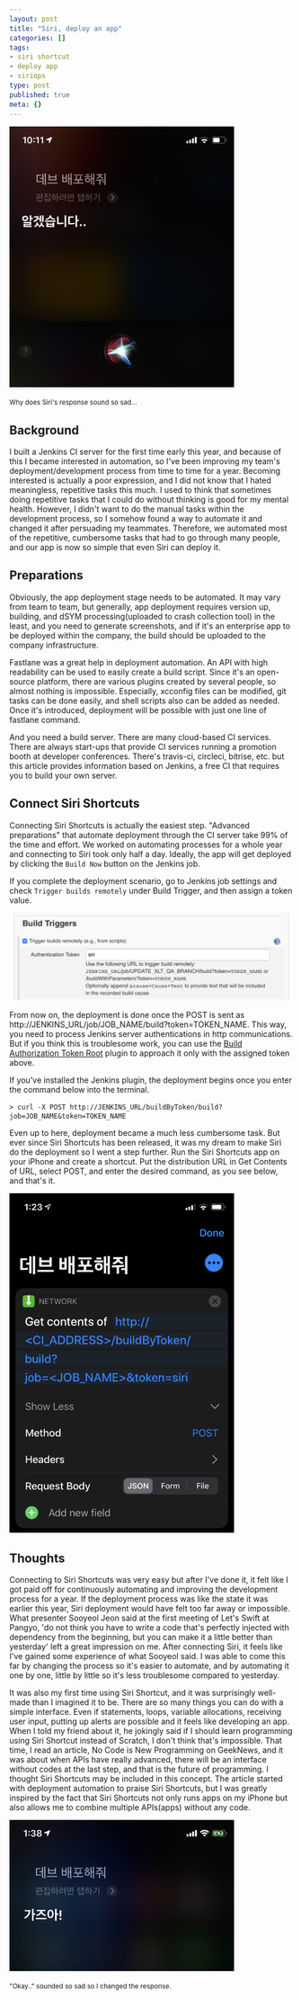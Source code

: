 ```yaml
---
layout: post
title: "Siri, deploy an app"
categories: []
tags:
- siri shortcut
- deploy app
- siriops
type: post
published: true
meta: {}
---
```


<img src="/assets/posts/siri01.png" width="400" />
<p style="text-align: left;"><small>Why does Siri's response sound so sad...</small></p>

## Background

I built a Jenkins CI server for the first time early this year, and because of this I became interested in automation, so I've been improving my team's deployment/development process from time to time for a year. Becoming interested is actually a poor expression, and I did not know that I hated meaningless, repetitive tasks this much. I used to think that sometimes doing repetitive tasks that I could do without thinking is good for my mental health. However, I didn't want to do the manual tasks within the development process, so I somehow found a way to automate it and changed it after persuading my teammates. Therefore, we automated most of the repetitive, cumbersome tasks that had to go through many people, and our app is now so simple that even Siri can deploy it. 

## Preparations

Obviously, the app deployment stage needs to be automated. It may vary from team to team, but generally, app deployment requires version up, building, and dSYM processing(uploaded to crash collection tool) in the least, and you need to generate screenshots, and if it's an enterprise app to be deployed within the company, the build should be uploaded to the company infrastructure. 

Fastlane was a great help in deployment automation. An API with high readability can be used to easily create a build script. Since it's an open-source platform, there are various plugins created by several people, so almost nothing is impossible. Especially, xcconfig files can be modified, git tasks can be done easily, and shell scripts also can be added as needed. Once it's introduced, deployment will be possible with just one line of fastlane command.

And you need a build server. There are many cloud-based CI services. There are always start-ups that provide CI services running a promotion booth at developer conferences. There's travis-ci, circleci, bitrise, etc. but this article provides information based on Jenkins, a free CI that requires you to build your own server.

## Connect Siri Shortcuts

Connecting Siri Shortcuts is actually the easiest step. "Advanced preparations" that automate deployment through the CI server take 99% of the time and effort. We worked on automating processes for a whole year and connecting to Siri took only half a day. Ideally, the app will get deployed by clicking the `Build Now` button on the Jenkins job.

If you complete the deployment scenario, go to Jenkins job settings and check `Trigger builds remotely` under Build Trigger, and then assign a token value.

<img src="/assets/posts/siri02.png"/>

From now on, the deployment is done once the POST is sent as http://JENKINS_URL/job/JOB_NAME/build?token=TOKEN_NAME. This way, you need to process Jenkins server authentications in http communications. But if you think this is troublesome work, you can use the [Build Authorization Token Root](https://plugins.jenkins.io/build-token-root) plugin to approach it only with the assigned token above.

If you've installed the Jenkins plugin, the deployment begins once you enter the command below into the terminal.

```
> curl -X POST http://JENKINS_URL/buildByToken/build?job=JOB_NAME&token=TOKEN_NAME
```

Even up to here, deployment became a much less cumbersome task. But ever since Siri Shortcuts has been released, it was my dream to make Siri do the deployment so I went a step further. Run the Siri Shortcuts app on your iPhone and create a shortcut. Put the distribution URL in Get Contents of URL, select POST, and enter the desired command, as you see below, and that's it.

<img src="/assets/posts/siri03.png" width="400" />

## Thoughts

Connecting to Siri Shortcuts was very easy but after I've done it, it felt like I got paid off for continuously automating and improving the development process for a year. If the deployment process was like the state it was earlier this year, Siri deployment would have felt too far away or impossible. What presenter Sooyeol Jeon said at the first meeting of Let's Swift at Pangyo, 'do not think you have to write a code that's perfectly injected with dependency from the beginning, but you can make it a little better than yesterday' left a great impression on me. After connecting Siri, it feels like I've gained some experience of what Sooyeol said. 
I was able to come this far by changing the process so it's easier to automate, and by automating it one by one, little by little so it's less troublesome compared to yesterday.

It was also my first time using Siri Shortcut, and it was surprisingly well-made than I imagined it to be. 
There are so many things you can do with a simple interface. Even if statements, loops, variable allocations, receiving user input, putting up alerts are possible and it feels like developing an app. When I told my friend about it, he jokingly said if I should learn programming using Siri Shortcut instead of Scratch, I don't think that's impossible. 
That time, I read an article, No Code is New Programming on GeekNews, and it was about when APIs have really advanced, there will be an interface without codes at the last step, and that is the future of programming. 
I thought Siri Shortcuts may be included in this concept. The article started with deployment automation to praise Siri Shortcuts, but I was greatly inspired by the fact that Siri Shortcuts not only runs apps on my iPhone but also allows me to combine multiple APIs(apps) without any code.

<img src="/assets/posts/siri04.png" width="400" />
<p style="text-align: left;"><small>"Okay.." sounded so sad so I changed the response.</small></p>